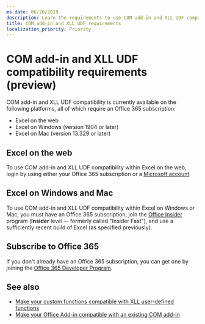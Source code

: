 ```yaml
---
ms.date: 06/20/2019
description: Learn the requirements to use COM add-in and XLL UDF compatibility features. 
title: COM add-in and XLL UDF requirements
localization_priority: Priority
---
```

# COM add-in and XLL UDF compatibility requirements (preview)

COM add-in and XLL UDF compatibility is currently available on the following platforms, all of which require an Office 365 subscription:

- Excel on the web
- Excel on Windows (version 1904 or later)
- Excel on Mac (version 13.329 or later)

## Excel on the web
To use COM add-in and XLL UDF compatibility within Excel on the web, login by using either your Office 365 subscription or a [Microsoft account](https://account.microsoft.com/account).

## Excel on Windows and Mac
To use COM add-in and XLL UDF compatibility within Excel on Windows or Mac, you must have an Office 365 subscription, join the [Office Insider](https://products.office.com/office-insider) program (**Insider** level -- formerly called "Insider Fast"), and use a sufficiently recent build of Excel (as specified previously).

## Subscribe to Office 365
If you don't already have an Office 365 subscription, you can get one by joining the [Office 365 Developer Program](https://developer.microsoft.com/en-us/office/dev-program).

## See also

- [Make your custom functions compatible with XLL user-defined functions](make-custom-functions-compatible-with-xll-udf.md)
- [Make your Office Add-in compatible with an existing COM add-in](../develop/make-office-add-in-compatible-with-existing-com-add-in.md)
